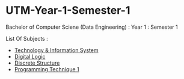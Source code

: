 # UTM-Year-1-Semester-1
Bachelor of Computer Sciene (Data Engineering) : Year 1 : Semester 1 

List Of Subjects :
* <a href="https://github.com/haani1224/UTM-Year-1-Semester-1/blob/main/Technology%20%26%20Information%20System">Technology & Information System</a>
* <a href="https://github.com/haani1224/UTM-Year-1-Semester-1/blob/main/Digital%20Logic">Digital Logic</a>
* <a href="https://github.com/haani1224/UTM-Year-1-Semester-1/blob/main/Discrete%20Structure">Discrete Structure</a>
* <a href="https://github.com/haani1224/UTM-Year-1-Semester-1/blob/main/Programming%20Technique%201">Programming Technique 1</a>
